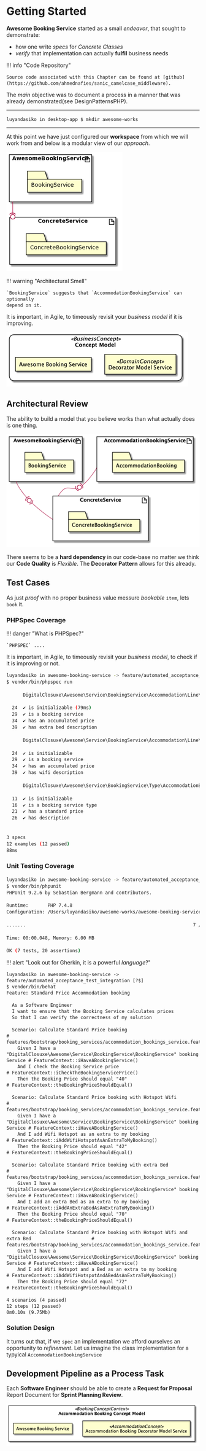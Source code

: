 # Getting Started

**Awesome Booking Service** started as a small *endeavor*, that sought 
to demonstrate:

- how one write *specs* for *Concrete Classes*
- *verify* that implementation can actually **fulfil** business needs

!!! info "Code Repository"

    Source code associated with this Chapter can be found at [github](https://github.com/ahmednafies/sanic_camelcase_middleware).

The *main* objective was to document a process in a manner that was already 
demonstrated(see DesignPatternsPHP).

------------------

`luyandasiko in desktop-app $ mkdir awesome-works `

------------------

At this point we have just configured our **workspace** from which 
we will work from and below is a modular view of our *approach*.

![My large image](img/1.png)

!!! warning "Architectural Smell"

    `BookingService` suggests that `AccommodationBookingService` can optionally 
    depend on it.

It is important, in Agile, to timeously revisit your *business model* if 
it is improving.

![My large image](uml/concepts/0.png)

## Architectural Review

The ability to build a model that you believe works than what actually 
does is one thing.

![My large image](uml/concepts/3.png)

There seems to be a **hard dependency** in our code-base no matter we think 
our **Code Quality** is *Flexible*. The **Decorator Pattern** allows for this 
already.

## Test Cases

As just *proof* with no proper business value messure *bookable* `item`, 
lets `book` it.

### PHPSpec Coverage

!!! danger "What is PHPSpec?"

    `PHPSPEC` ....

It is important, in Agile, to timeously revisit your *business model*, to check if 
it is improving or not.

```bash
luyandasiko in awesome-booking-service -> feature/automated_acceptance_test_integration [?$]
$ vendor/bin/phpspec run

      DigitalClosuxe\Awesome\Service\BookingService\Accommodation\Line\AdditionalBed

  24  ✔ is initializable (79ms)
  29  ✔ is a booking service
  34  ✔ has an accumulated price
  39  ✔ has extra bed description

      DigitalClosuxe\Awesome\Service\BookingService\Accommodation\Line\HotspotWifi

  24  ✔ is initializable
  29  ✔ is a booking service
  34  ✔ has an accumulated price
  39  ✔ has wifi description

      DigitalClosuxe\Awesome\Service\BookingService\Type\AccommodationBooking

  11  ✔ is initializable
  16  ✔ is a booking service type
  21  ✔ has a standard price
  26  ✔ has description


3 specs
12 examples (12 passed)
88ms
```

### Unit Testing Coverage

```bash
luyandasiko in awesome-booking-service -> feature/automated_acceptance_test_integration [?$]
$ vendor/bin/phpunit
PHPUnit 9.2.6 by Sebastian Bergmann and contributors.

Runtime:       PHP 7.4.8
Configuration: /Users/luyandasiko/awesome-works/awesome-booking-service/phpunit.xml

.......                                                             7 / 7 (100%)

Time: 00:00.048, Memory: 6.00 MB

OK (7 tests, 20 assertions)
```

!!! alert "Look out for Gherkin, it is a powerful *language*?"

```gherkin
luyandasiko in awesome-booking-service -> feature/automated_acceptance_test_integration [?$]
$ vendor/bin/behat
Feature: Standard Price Accommodation booking
  
  As a Software Engineer
  I want to ensure that the Booking Service calculates prices
  So that I can verify the correctness of my solution

  Scenario: Calculate Standard Price booking                                                      # features/bootstrap/booking_services/accommodation_bookings_service.feature:7
    Given I have a "DigitalClosuxe\Awesome\Service\BookingService\BookingService" booking Service # FeatureContext::iHaveABookingService()
    And I check the Booking Service price                                                         # FeatureContext::iCheckTheBookingServicePrice()
    Then the Booking Price should equal "40"                                                      # FeatureContext::theBookingPriceShouldEqual()

  Scenario: Calculate Standard Price booking with Hotspot Wifi                                    # features/bootstrap/booking_services/accommodation_bookings_service.feature:12
    Given I have a "DigitalClosuxe\Awesome\Service\BookingService\BookingService" booking Service # FeatureContext::iHaveABookingService()
    And I add Wifi Hotspot as an extra to my booking                                              # FeatureContext::iAddWifiHotspotAsAnExtraToMyBooking()
    Then the Booking Price should equal "42"                                                      # FeatureContext::theBookingPriceShouldEqual()

  Scenario: Calculate Standard Price booking with extra Bed                                       # features/bootstrap/booking_services/accommodation_bookings_service.feature:17
    Given I have a "DigitalClosuxe\Awesome\Service\BookingService\BookingService" booking Service # FeatureContext::iHaveABookingService()
    And I add an extra Bed as an extra to my booking                                              # FeatureContext::iAddAnExtraBedAsAnExtraToMyBooking()
    Then the Booking Price should equal "70"                                                      # FeatureContext::theBookingPriceShouldEqual()

  Scenario: Calculate Standard Price booking with Hotspot Wifi and extra Bed                      # features/bootstrap/booking_services/accommodation_bookings_service.feature:22
    Given I have a "DigitalClosuxe\Awesome\Service\BookingService\BookingService" booking Service # FeatureContext::iHaveABookingService()
    And I add Wifi Hotspot and a Bed as an extra to my booking                                    # FeatureContext::iAddWifiHotspotAndABedAsAnExtraToMyBooking()
    Then the Booking Price should equal "72"                                                      # FeatureContext::theBookingPriceShouldEqual()

4 scenarios (4 passed)
12 steps (12 passed)
0m0.10s (9.75Mb)

```

### Solution Design

It turns out that, if we `spec` an implementation we afford ourselves 
an opportunity to *refinement*. Let us imagine the class implementation 
for a typyical `AccommodationBookingService`

## Development Pipeline as a **Process Task**

Each **Software Engineer** should be able to create a **Request for Proposal** 
Report Document for **Sprint Planning Review**.

![My large image](uml/concepts/2.png)